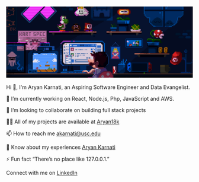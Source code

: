 ![landing-gif](https://github.com/Aryan18k/Aryan18k/blob/main/head-gif.gif)

  Hi 👋, I'm Aryan Karnati, an Aspiring Software Engineer and Data Evangelist.
  
  🔭 I’m currently working on React, Node.js, Php, JavaScript and AWS.
  
  👯 I’m looking to collaborate on building full stack projects
  
  👨‍💻 All of my projects are available at [Aryan18k][1]
  
  📫 How to reach me akarnati@usc.edu
  
  📄 Know about my experiences [Aryan Karnati][3]
  
  ⚡ Fun fact “There’s no place like 127.0.0.1.”
  
  Connect with me on [LinkedIn][2]
  
[1]: https://github.com/Aryan18k?tab=repositories  "Github"

[2]: https://www.linkedin.com/in/aryan-karnati-2a39461aa/ "LinkedIn"

[3]: https://fancy-mochi-01d153.netlify.app/ "Personal Website"

